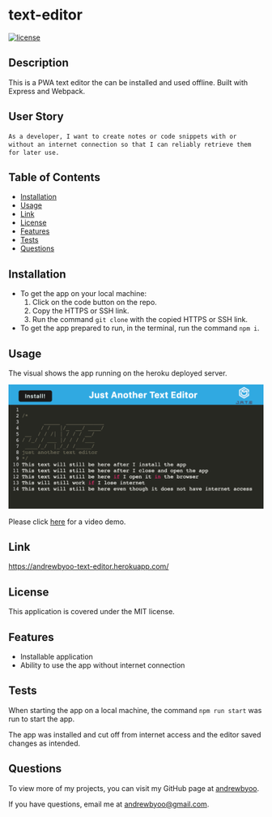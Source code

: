 # text-editor
[![license](https://img.shields.io/badge/license-MIT-blue)](./LICENSE)
## Description
This is a PWA text editor the can be installed and used offline. Built with Express and Webpack.

## User Story
```
As a developer, I want to create notes or code snippets with or without an internet connection so that I can reliably retrieve them for later use.
```

## Table of Contents
- [Installation](#installation)
- [Usage](#usage)
- [Link](#link)
- [License](#license)
- [Features](#features)
- [Tests](#tests)
- [Questions](#questions)

## Installation
- To get the app on your local machine:
  1. Click on the code button on the repo.
  2. Copy the HTTPS or SSH link.
  3. Run the command `git clone` with the copied HTTPS or SSH link.
- To get the app prepared to run, in the terminal, run the command `npm i`.

## Usage
The visual shows the app running on the heroku deployed server.

![Text Editor visual](./assets/JATE-static-visual.png)

Please click [here](https://youtu.be/oGBPFoPZ2FQ) for a video demo.

## Link
https://andrewbyoo-text-editor.herokuapp.com/

## License
This application is covered under the MIT license.

## Features
- Installable application
- Ability to use the app without internet connection

## Tests
When starting the app on a local machine, the command `npm run start` was run to start the app.

The app was installed and cut off from internet access and the editor saved changes as intended.

## Questions
To view more of my projects, you can visit my GitHub page at [andrewbyoo](https://github.com/andrewbyoo).

If you have questions, email me at [andrewbyoo@gmail.com](mailto:andrewbyoo@gmail.com).
